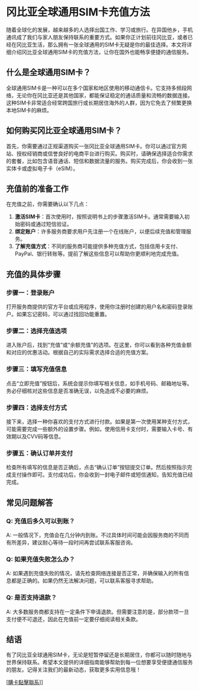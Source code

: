 # 冈比亚全球通用SIM卡充值方法

随着全球化的发展，越来越多的人选择出国工作、学习或旅行。在异国他乡，手机通讯成了我们与家人朋友保持联系的重要方式。如果你正计划前往冈比亚，或者已经在冈比亚生活，那么拥有一张全球通用的SIM卡无疑是你的最佳选择。本文将详细介绍冈比亚全球通用SIM卡的充值方法，让你在国外也能畅享便捷的通信服务。

## 什么是全球通用SIM卡？

全球通用SIM卡是一种可以在多个国家和地区使用的移动通信卡。它支持多频段网络，无论你在冈比亚还是其他国家，都能保证稳定的通话质量和流畅的数据连接。这种SIM卡非常适合经常跨国旅行或长期居住海外的人群，因为它免去了频繁更换本地SIM卡的麻烦。

## 如何购买冈比亚全球通用SIM卡？

首先，你需要通过正规渠道购买一张冈比亚全球通用SIM卡。你可以通过官方网站、授权经销商或信誉良好的电商平台进行购买。购买时，请确保选择适合你需求的套餐，比如包含语音通话、短信和数据流量的服务。购买完成后，你会收到一张实体卡或虚拟电子卡（eSIM）。

## 充值前的准备工作

在充值之前，你需要确认以下几点：

1. **激活SIM卡**：首次使用时，按照说明书上的步骤激活SIM卡。通常需要输入初始密码或通过短信验证。
2. **绑定账户**：许多服务商要求用户先注册一个在线账户，以便后续充值和管理服务。
3. **了解充值方式**：不同的服务商可能提供多种充值方式，包括信用卡支付、PayPal、银行转账等。提前了解这些信息可以帮助你更顺利地完成充值。

## 充值的具体步骤

### 步骤一：登录账户

打开服务商提供的官方平台或应用程序，使用你注册时创建的用户名和密码登录账户。如果忘记密码，可以通过找回功能重置。

### 步骤二：选择充值选项

进入账户后，找到“充值”或“余额充值”的选项。在这里，你可以看到各种充值金额和对应的优惠活动。根据自己的实际需求选择合适的充值方案。

### 步骤三：填写充值信息

点击“立即充值”按钮后，系统会提示你填写相关信息，如手机号码、邮箱地址等。务必仔细核对这些信息是否准确无误，以免造成不必要的麻烦。

### 步骤四：选择支付方式

接下来，选择一种你喜欢的支付方式进行付款。如果是第一次使用某种支付方式，可能需要完成一些额外的设置步骤。例如，使用信用卡支付时，需要输入卡号、有效期以及CVV码等信息。

### 步骤五：确认订单并支付

检查所有填写的信息是否正确后，点击“确认订单”按钮提交订单。然后按照指示完成支付操作即可。支付成功后，你会收到一封电子邮件或短信通知，告知充值已经完成。

## 常见问题解答

### Q: 充值后多久可以到账？
A: 一般情况下，充值会在几分钟内到账。不过具体时间可能会因服务商的不同而有所差异，建议耐心等待一段时间再尝试联系客服咨询。

### Q: 如果充值失败怎么办？
A: 如果遇到充值失败的情况，请先检查网络连接是否正常，并确保输入的所有信息都是正确的。如果仍然无法解决问题，可以联系客服寻求帮助。

### Q: 是否支持退款？
A: 大多数服务商都支持在一定条件下申请退款。但需要注意的是，部分款项一旦支付便不可退还，因此在充值前一定要仔细阅读相关条款。

## 结语

有了冈比亚全球通用SIM卡，无论是短暂停留还是长期居住，你都可以随时随地与世界保持联系。希望本文提供的详细指南能够帮助到每一位想要享受便捷通信服务的朋友。记得关注我们的最新动态，获取更多实用信息哦！

[[購卡點擊聯系](https://t.me/s/esim1088)]]